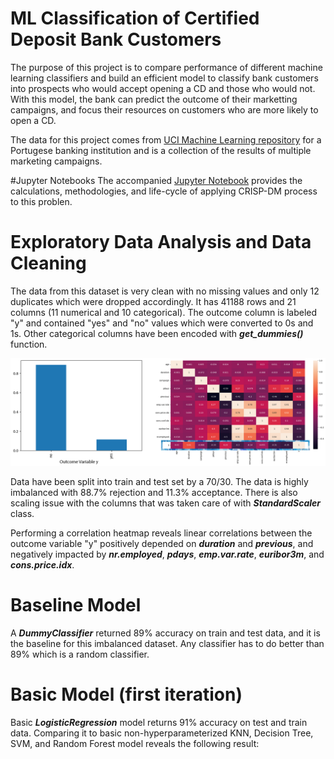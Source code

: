 # ML Classification of Certified Deposit Bank Customers
The purpose of this project is to compare performance of different machine learning classifiers and build an efficient model to classify bank customers into prospects who would accept opening a CD and those who would not. With this model, the bank can predict the outcome of their marketting campaigns, and focus their resources on customers who are more likely to open a CD.

The data for this project comes from [UCI Machine Learning repository](https://archive.ics.uci.edu/dataset/222/bank+marketing) for a  Portugese banking institution and is a collection of the results of multiple marketing campaigns. 

#Jupyter Notebooks
The accompanied [Jupyter Notebook](data/prompt_III.ipynb) provides the calculations, methodologies, and life-cycle of applying CRISP-DM process to this problen.

# Exploratory Data Analysis and Data Cleaning
The data from this dataset is very clean with no missing values and only 12 duplicates which were dropped accordingly. It has 41188 rows and 21 columns (11 numerical and 10 categorical). The outcome column is labeled "y" and contained "yes" and "no" values which were converted to 0s and 1s. Other categorical columns have been encoded with ***get_dummies()*** function.

![Imbalance Data](images/p3_outcome_heatmap.png)

Data have been split into train and test set by a 70/30. The data is highly imbalanced with 88.7% rejection and 11.3% acceptance. There is also scaling issue with the columns that was taken care of with ***StandardScaler*** class.

Performing a correlation heatmap reveals linear correlations between the outcome variable "y" positively depended on ***duration*** and ***previous***, and negatively impacted by ***nr.employed***, ***pdays***, ***emp.var.rate***, ***euribor3m***, and ***cons.price.idx***.

# Baseline Model
A ***DummyClassifier*** returned 89% accuracy on train and test data, and it is the baseline for this imbalanced dataset. Any classifier has to do better than 89% which is a random classifier.

# Basic Model (first iteration)
Basic ***LogisticRegression*** model returns 91% accuracy on test and train data. Comparing it to basic non-hyperparameterized KNN, Decision Tree, SVM, and Random Forest model reveals the following result:

